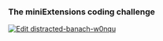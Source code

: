 ### The miniExtensions coding challenge

[![Edit distracted-banach-w0nqu](https://codesandbox.io/static/img/play-codesandbox.svg)](https://codesandbox.io/s/distracted-banach-w0nqu?fontsize=14&hidenavigation=1&theme=dark)
